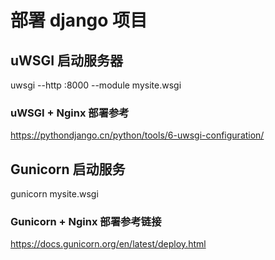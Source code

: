 
# 部署 django 项目
## uWSGI 启动服务器
uwsgi --http :8000 --module mysite.wsgi   
### uWSGI + Nginx 部署参考
https://pythondjango.cn/python/tools/6-uwsgi-configuration/

## Gunicorn 启动服务
gunicorn mysite.wsgi

### Gunicorn + Nginx 部署参考链接
https://docs.gunicorn.org/en/latest/deploy.html

